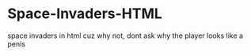 # Space-Invaders-HTML
space invaders in html cuz why not, dont ask why the player looks like a penis
